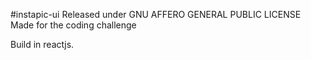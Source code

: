 #instapic-ui
Released under GNU AFFERO GENERAL PUBLIC LICENSE
Made for the coding challenge

Build in reactjs.






